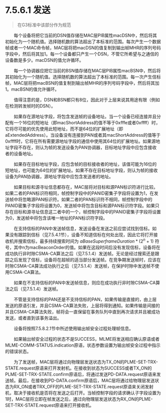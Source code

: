 # 7.5.6.1 发送
>在G3标准中该部分作为规范

　　每个设备将把它当前的DSN值存储在MAC层PIB属性macDSN中，然后将其初始化为一个随机值。选择随机数的算法超出了本标准的范围。每次产生一个数据帧或者一个MAC命令帧，MAC层将把macDSN的值复制到输出帧MHR的序列号码字段中，然后将其加1。每一个设备都只产生一个DSN，不管它所希望与之通信的设备数是多少。macDSN的值允许循环。

　　每一个协调器应把它当前的BSN值存储在MAC层PIB属性macBSN中，然后将其初始化为一个随机值。选择随机数的算法超出了本标准的范围。每一次产生信标帧，MAC层将把macBSN的值复制到输出帧MHR的序列号码字段中，然后将其加1。macBSN的值允许循环。

　　值得注意的是，DSN和BSN都只有8位，因此对于上层来说其用途有限（例如在检测转发帧时的DSN）。

　　如果存在源地址字段，将包含发送帧的设备地址。当一个设备已经连接并且分配有一个16位的短地址（即macShortAddress的值不等于0xfffe或者0xffff）时，它将尽可能的优先使用此短地址，而不是64位的扩展地址（即aExtendedAddress）。当设备没有连接到PAN或者其macShortAddress的值等于0xffff时，它将在所有需要源地址字段的通信中使用其64位的扩展地址。如果源地址字段不存在，则认为帧的发送设备为PAN协调器，目标地址字段中应包含接收者的设备地址。

　　如果存在目标地址字段，应包含帧的目标接收者的地址，该值可能为16位的短地址，也可能为64位的扩展地址。如果不存在目标地址字段，则认为帧的接收设备为PAN协调器，源地址字段中应包含发送者的地址。

　　如果目标和源寻址信息都存在，MAC层将对目标和源PAN标识符进行比较。如果二者的PAN标识符相同，帧控制字段中的PANID密集子字段将设置为1，在发送帧中将忽略源PAN标识符。如果二者的PAN标识符不相同，帧控制字段中的PANID密集子字段将设置为0，发送帧中将包含目标和源PAN标识符字段。如果只存在目标和源寻址信息这二者中的一个，帧控制字段中的PANID密集子字段将设置为0，发送帧中将包含该唯一地址的PAN标识符字段。

　　在支持信标的PAN中发送帧信息，发送设备在发送之前应尝试找到信标。如果没有跟踪到信标（见7.5.4.1节），设备不知道信标在何处出现，因此它将打开接收机并搜索信标，最多持续搜索时间为 $aBaseSuperframeDuration * (2^n + 1)$ 符号，其中n为macBeaconOrder的值。如果在这段时间后没有发现信标，设备将在成功执行非时隙CSMA-CA算法之后（见7.5.1.4）发送帧。无论是经过搜索还是跟踪之后发现了信标，设备将在超帧的适当部分发送帧。在竞争期发送帧时，应该在时隙CSMA-CA算法成功执行之后（见7.5.1.4）发送帧，在保护时隙中发送帧不使用CSMA-CA算法。

　　如果在不支持信标的PAN中发送帧信息，则应在成功执行非时隙CSMA-CA算法之后（见7.5.1.4）发送帧。

　　不管是支持信标的PAN还是不支持信标的PAN，如果传输是直接的，由上层发送的原语引发，并且CSMA-CA算法失败，上层将得到通知。如果传输是间接的并且CSMA-CA算法失败，帧将会一直保留在事务队列中直到再次请求并且被成功发送，或者直到该事务溢出。

　　设备将按照7.5.8.2.1节中所述使用输出帧安全过程处理帧信息。

　　如果输出帧安全过程的状态不是SUCCESS，MLME将发送相应确认原语或者MLME-COMM-STATUS.indication原语，状态参数设置为输出帧安全过程中指示的错误状态。

　　为了发送帧，MAC层将通过向物理层发送状态为TX_ON的PLME-SET-TRX-STATE.request原语来打开发射机。在接收到状态为SUCCESS或者TX_ON的PLME-SET-TRX-STATE.confirm原语后，将通过发送PD-DATA.request原语来发送帧。最后，在接收到PD-DATA.confirm原语后，MAC层将通过给物理层发送状态为RX_ON或者TRX_OFF的PLME-SET-TRX-STATE.request原语来关闭发射机，取决于接收机是否将在发送之后打开。当帧控制字段的请求确认子字段设置为1时，MAC层将立即在帧发送之后，通过向物理层发送状态为RX_ON的PLME-SET-TRX-STATE.request原语来打开接收机。
